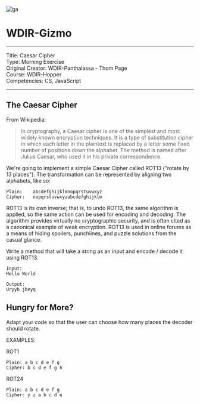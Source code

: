 ![ga](http://mobbook.generalassemb.ly/ga_cog.png)

# WDIR-Gizmo

---
Title: Caesar Cipher <br>
Type: Morning Exercise<br>
Original Creator:  WDIR-Panthalassa - Thom Page<br>
    Course: WDIR-Hopper<br>
Competencies: CS, JavaScript

---

## The Caesar Cipher

From Wikipedia:

> In cryptography, a Caesar cipher is one of the simplest and most widely known encryption techniques. It is a type of substitution cipher in which each letter in the plaintext is replaced by a letter some fixed number of positions down the alphabet. The method is named after Julius Caesar, who used it in his private correspondence.

We're going to implement a simple Caesar Cipher called ROT13 ("rotate by 13 places"). The transformation can be represented by aligning two alphabets, like so:

```
Plain:    abcdefghijklmnopqrstuvwxyz
Cipher:   nopqrstuvwxyzabcdefghijklm
```

ROT13 is its own inverse; that is, to undo ROT13, the same algorithm is applied, so the same action can be used for encoding and decoding. The algorithm provides virtually no cryptographic security, and is often cited as a canonical example of weak encryption. ROT13 is used in online forums as a means of hiding spoilers, punchlines, and puzzle solutions from the casual glance.

Write a method that will take a string as an input and encode / decode it using ROT13.

```
Input:
Hello World

Output:
Uryyb jbeyq
```

## Hungry for More?

Adapt your code so that the user can choose how many places the decoder should rotate.

EXAMPLES:

ROT1
```
Plain: a b c d e f g
Cipher: b c d e f g h
```

ROT24
```
Plain: a b c d e f g
Cipher: y z a b c d e
```

